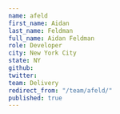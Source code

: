 ```yaml
---
name: afeld
first_name: Aidan
last_name: Feldman
full_name: Aidan Feldman
role: Developer
city: New York City
state: NY
github: 
twitter: 
team: Delivery
redirect_from: "/team/afeld/"
published: true
---
```


